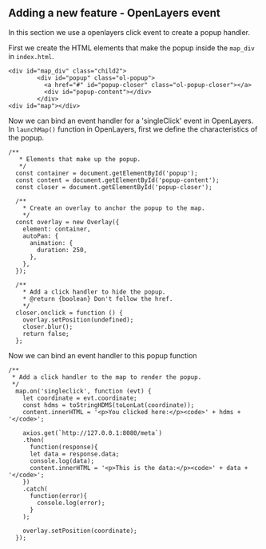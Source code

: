 ## Adding a new feature - OpenLayers event

In this section we use a openlayers click event to create a popup handler.

First we create the HTML elements that make the popup inside the `map_div` in `index.html`.

```
<div id="map_div" class="child2">
        <div id="popup" class="ol-popup">
          <a href="#" id="popup-closer" class="ol-popup-closer"></a>
          <div id="popup-content"></div>
        </div>
<div id="map"></div>  
```

Now we can bind an event handler for a 'singleClick' event in OpenLayers. In `launchMap()` function in OpenLayers,
first we define the characteristics of the popup.

```
/**
   * Elements that make up the popup.
   */
  const container = document.getElementById('popup');
  const content = document.getElementById('popup-content');
  const closer = document.getElementById('popup-closer');
  
  /**
    * Create an overlay to anchor the popup to the map.
    */
  const overlay = new Overlay({
    element: container,
    autoPan: {
      animation: {
        duration: 250,
      },
    },
  });
  
  /**
    * Add a click handler to hide the popup.
    * @return {boolean} Don't follow the href.
    */
  closer.onclick = function () {
    overlay.setPosition(undefined);
    closer.blur();
    return false;
  };
```

Now we can bind an event handler to this popup function

```
/**
 * Add a click handler to the map to render the popup.
 */
  map.on('singleclick', function (evt) {
    let coordinate = evt.coordinate;
    const hdms = toStringHDMS(toLonLat(coordinate));
    content.innerHTML = '<p>You clicked here:</p><code>' + hdms + '</code>';
    
    axios.get(`http://127.0.0.1:8080/meta`)
    .then(
      function(response){
      let data = response.data;
      console.log(data);
      content.innerHTML = '<p>This is the data:</p><code>' + data + '</code>';
    })
    .catch(
      function(error){
        console.log(error);
      }
    );

    overlay.setPosition(coordinate);
  });
```